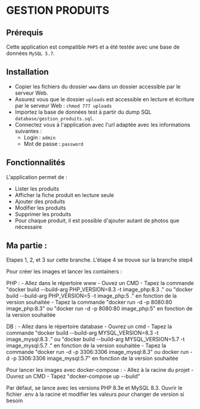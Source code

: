 # GESTION PRODUITS

## Prérequis
Cette application est compatible `PHP5` et a été testée avec une base de données `MySQL 5.7`.

## Installation
- Copier les fichiers du dossier `www` dans un dossier accessible par le serveur Web.
- Assurez vous que le dossier `uploads` est accessible en lecture et écriture par le serveur Web : `chmod 777 uploads`
- Importez la base de données test à partir du dump SQL `database/gestion_produits.sql`.
- Connectez vous à l'application avec l'url adaptée avec les informations suivantes :
    - Login : `admin`
    - Mot de passe : `password`

## Fonctionnalités
L'application permet de :
- Lister les produits
- Afficher la fiche produit en lecture seule
- Ajouter des produits
- Modifier les produits
- Supprimer les produits
- Pour chaque produit, il est possible d'ajouter autant de photos que nécessaire




## Ma partie :
Etapes 1, 2, et 3 sur cette branche. L'étape 4 se trouve sur la branche step4

Pour créer les images et lancer les containers :

PHP :
    - Allez dans le répertoire www
    - Ouvez un CMD
    - Tapez la commande "docker build --build-arg PHP_VERSION=8.3 -t image_php:8.3 ." ou "docker build --build-arg PHP_VERSION=5 -t image_php:5 ." en fonction de la version souhaitée
    - Tapez la commande "docker run -d -p 8080:80 image_php:8.3" ou "docker run -d -p 8080:80 image_php:5" en fonction de la version souhaitée

DB :
    - Allez dans le répertoire database
    - Ouvrez un cmd
    - Tapez la commande "docker build --build-arg MYSQL_VERSION=8.3 -t image_mysql:8.3 ." ou "docker build --build-arg MYSQL_VERSION=5.7 -t image_mysql:5.7 ." en fonction de la version souhaitée
    - Tapez la commande "docker run -d -p 3306:3306 image_mysql:8.3" ou docker run -d -p 3306:3306 image_mysql:5.7" en fonction de la version souhaitée

Pour lancer les images avec docker-compose :
    - Allez à la racine du projet
    - Ouvrez un CMD
    - Tapez "docker-compose up --build"

Par défaut, se lance avec les versions PHP 8.3e et MySQL 8.3. Ouvrir le fichier .env à la racine et modifier les valeurs pour changer de version si besoin

    
